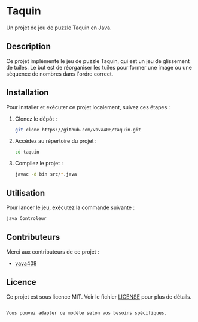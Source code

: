 # Taquin

Un projet de jeu de puzzle Taquin en Java.

## Description

Ce projet implémente le jeu de puzzle Taquin, qui est un jeu de glissement de tuiles. Le but est de réorganiser les tuiles pour former une image ou une séquence de nombres dans l'ordre correct.

## Installation

Pour installer et exécuter ce projet localement, suivez ces étapes :

1. Clonez le dépôt :
   ```bash
   git clone https://github.com/vava408/taquin.git
   ```
2. Accédez au répertoire du projet :
   ```bash
   cd taquin
   ```
3. Compilez le projet :
   ```bash
   javac -d bin src/*.java
   ```

## Utilisation

Pour lancer le jeu, exécutez la commande suivante :
```bash
java Controleur
```

## Contributeurs

Merci aux contributeurs de ce projet :
- [vava408](https://github.com/vava408)

## Licence

Ce projet est sous licence MIT. Voir le fichier [LICENSE](LICENSE) pour plus de détails.
```

Vous pouvez adapter ce modèle selon vos besoins spécifiques.
